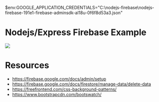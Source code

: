 $env:GOOGLE_APPLICATION_CREDENTIALS="C:\nodejs-firebase\nodejs-firebase-191e1-firebase-adminsdk-al18u-0f6f8d53a3.json"

# Nodejs/Express Firebase Example

![](./docs/screenshot.png)

# Resources
- https://firebase.google.com/docs/admin/setup
- https://firebase.google.com/docs/firestore/manage-data/delete-data
- https://freefrontend.com/css-background-patterns/
- https://www.bootstrapcdn.com/bootswatch/